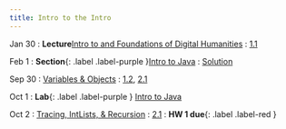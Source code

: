 ```yaml
---
title: Intro to the Intro
---
```


Jan 30
: **Lecture**[Intro to and Foundations of Digital Humanities](#)
  : [1.1](https://registrar.princeton.edu/course-offerings/course-details?term=1244&courseid=013536)

Feb 1
: **Section**{: .label .label-purple }[Intro to Java](#)
  : [Solution](#)

Sep 30
: [Variables & Objects](#)
  : [1.2](#), [2.1](#)

Oct 1
: **Lab**{: .label .label-purple } [Intro to Java](#)

Oct 2
: [Tracing, IntLists, & Recursion](#)
  : [2.1](#)
: **HW 1 due**{: .label .label-red }
